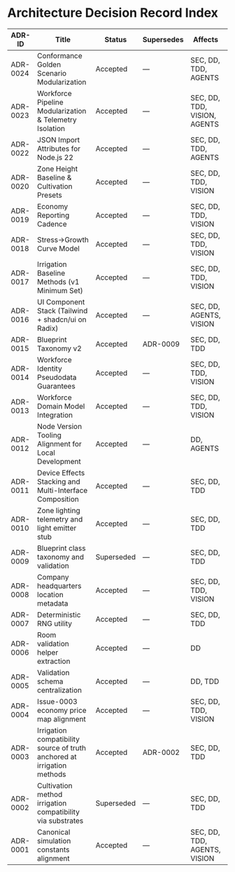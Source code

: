 # Architecture Decision Record Index

| ADR-ID   | Title                                                                   | Status     | Supersedes | Affects                      | Binding? | Link                                                               |
| -------- | ----------------------------------------------------------------------- | ---------- | ---------- | ---------------------------- | -------- | ------------------------------------------------------------------ |
| ADR-0024 | Conformance Golden Scenario Modularization                             | Accepted   | —          | SEC, DD, TDD, AGENTS         | Yes      | [ADR-0024](./ADR-0024-golden-scenario-modularization.md)           |
| ADR-0023 | Workforce Pipeline Modularization & Telemetry Isolation                 | Accepted   | —          | SEC, DD, TDD, VISION, AGENTS | Yes      | [ADR-0023](./ADR-0023-workforce-pipeline-modularization.md)         |
| ADR-0022 | JSON Import Attributes for Node.js 22                                   | Accepted   | —          | SEC, DD, TDD, AGENTS         | Yes      | [ADR-0022](./ADR-0022-json-import-attributes.md)                    |
| ADR-0020 | Zone Height Baseline & Cultivation Presets                              | Accepted   | —          | SEC, DD, TDD, VISION         | Yes      | [ADR-0020](./ADR-0020-zone-height-and-cultivation-presets.md)      |
| ADR-0019 | Economy Reporting Cadence                                               | Accepted   | —          | SEC, DD, TDD, VISION         | Yes      | [ADR-0019](./ADR-0019-economy-reporting-cadence.md)                |
| ADR-0018 | Stress→Growth Curve Model                                              | Accepted   | —          | SEC, DD, TDD, VISION         | Yes      | [ADR-0018](./ADR-0018-stress-growth-curve-model.md)                |
| ADR-0017 | Irrigation Baseline Methods (v1 Minimum Set)                            | Accepted   | —          | SEC, DD, TDD, VISION         | Yes      | [ADR-0017](./ADR-0017-irrigation-baseline-methods.md)              |
| ADR-0016 | UI Component Stack (Tailwind + shadcn/ui on Radix)                      | Accepted   | —          | SEC, DD, AGENTS, VISION      | Yes      | [ADR-0016](./ADR-0016-ui-component-stack.md)                       |
| ADR-0015 | Blueprint Taxonomy v2                                                   | Accepted   | ADR-0009   | SEC, DD, TDD                 | Yes      | [ADR-0015](./ADR-0015-blueprint-taxonomy-v2.md)                    |
| ADR-0014 | Workforce Identity Pseudodata Guarantees                                | Accepted   | —          | SEC, DD, TDD, VISION         | Yes      | [ADR-0014](./ADR-0014-workforce-identity-pseudodata.md)            |
| ADR-0013 | Workforce Domain Model Integration                                      | Accepted   | —          | SEC, DD, TDD, VISION         | Yes      | [ADR-0013](./ADR-0013-workforce-domain-model.md)                   |
| ADR-0012 | Node Version Tooling Alignment for Local Development                    | Accepted   | —          | DD, AGENTS                   | Yes      | [ADR-0012](./ADR-0012-node-version-tooling-alignment.md)           |
| ADR-0011 | Device Effects Stacking and Multi-Interface Composition                 | Accepted   | —          | SEC, DD, TDD                 | Yes      | [ADR-0011](./ADR-0011-device-effects-stacking.md)                  |
| ADR-0010 | Zone lighting telemetry and light emitter stub                          | Accepted   | —          | SEC, DD, TDD                 | Yes      | [ADR-0010](./ADR-0010-light-emitter-telemetry.md)                  |
| ADR-0009 | Blueprint class taxonomy and validation                                 | Superseded | —          | SEC, DD, TDD                 | No       | [ADR-0009](./ADR-0009-blueprint-class-taxonomy.md)                 |
| ADR-0008 | Company headquarters location metadata                                  | Accepted   | —          | SEC, DD, TDD, VISION         | Yes      | [ADR-0008](./ADR-0008-company-location-metadata.md)                |
| ADR-0007 | Deterministic RNG utility                                               | Accepted   | —          | SEC, DD, TDD                 | Yes      | [ADR-0007](./ADR-0007-deterministic-rng.md)                        |
| ADR-0006 | Room validation helper extraction                                       | Accepted   | —          | DD                           | No       | [ADR-0006](./ADR-0006-room-validation-helper.md)                   |
| ADR-0005 | Validation schema centralization                                        | Accepted   | —          | DD, TDD                      | Yes      | [ADR-0005](./ADR-0005-validation-schema-centralization.md)         |
| ADR-0004 | Issue-0003 economy price map alignment                                  | Accepted   | —          | SEC, DD, TDD, VISION         | Yes      | [ADR-0004](./ADR-0004-issue-0003-economy-price-map-alignment.md)   |
| ADR-0003 | Irrigation compatibility source of truth anchored at irrigation methods | Accepted   | ADR-0002   | SEC, DD, TDD                 | Yes      | [ADR-0003](./ADR-0003-irrigation-compatibility-source-of-truth.md) |
| ADR-0002 | Cultivation method irrigation compatibility via substrates              | Superseded | —          | SEC, DD, TDD                 | No       | [ADR-0002](./ADR-0002-cultivation-method-irrigation-link.md)       |
| ADR-0001 | Canonical simulation constants alignment                                | Accepted   | —          | SEC, DD, TDD, AGENTS, VISION | Yes      | [ADR-0001](./ADR-0001-constants-alignment.md)                      |
